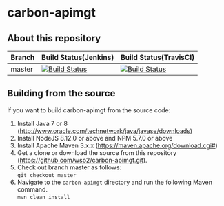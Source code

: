 # carbon-apimgt

## About this repository

|  Branch | Build Status(Jenkins) | Build Status(TravisCI) |
| :------------ |:------------- |:-------------
| master      | [![Build Status](https://wso2.org/jenkins/job/platform-builds/job/carbon-apimgt/badge/icon)](https://wso2.org/jenkins/view/platform/job/platform-builds/job/carbon-apimgt/) | [![Build Status](https://api.travis-ci.org/wso2/carbon-apimgt.svg?branch=master)](https://travis-ci.org/wso2/carbon-apimgt) |

## Building from the source

If you want to build carbon-apimgt from the source code:

1. Install Java 7 or 8 (http://www.oracle.com/technetwork/java/javase/downloads)
1. Install NodeJS 8.12.0 or above and NPM 5.7.0 or above
1. Install Apache Maven 3.x.x (https://maven.apache.org/download.cgi#)
1. Get a clone or download the source from this repository (https://github.com/wso2/carbon-apimgt.git).
1. Check out branch master as follows:\
``git checkout master``
1. Navigate to the ``carbon-apimgt`` directory and run the following Maven command.\
 ``mvn clean install``
